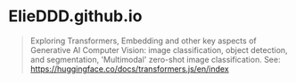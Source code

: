 # ElieDDD.github.io
>Exploring Transformers, Embedding and other key aspects of Generative AI
>Computer Vision: image classification, object detection, and segmentation,  'Multimodal' zero-shot image classification.
>See: https://huggingface.co/docs/transformers.js/en/index

